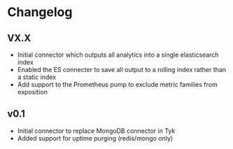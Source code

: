 # Changelog

## VX.X

- Initial connector which outputs all analytics into a single elasticsearch index
- Enabled the ES connecter to save all output to a rolling index rather than a static index
- Add support to the Prometheus pump to exclude metric families from exposition 

## v0.1

- Initial connector to replace MongoDB connector in Tyk
- Added support for uptime purging (redis/mongo only)
